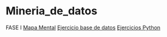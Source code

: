 # Mineria_de_datos
FASE I
[Mapa Mental](https://github.com/KatiaOrtiz20/Mineria_de_datos/blob/main/MapaMental_1_1799830.pdf)
[Ejercicio base de datos](https://github.com/KatiaOrtiz20/Mineria_de_datos/blob/main/Equipo5-%20Ejercicio%20Base%20de%20Datos.pdf)
[Ejercicios Python](https://github.com/KatiaOrtiz20/Mineria_de_datos/blob/main/EjerciciosBasicosPython1.ipynb)

